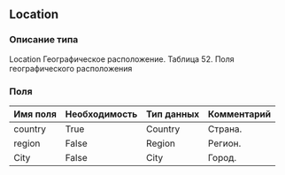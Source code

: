 ## Location
### Описание типа
Location
Географическое расположение.
Таблица 52. Поля географического расположения

### Поля
| Имя поля | Необходимость | Тип данных | Комментарий |
|---|---|---|---|
|country|True|Country|Страна.<br/>|
|region|False|Region|Регион.<br/>|
|City|False|City|Город.<br/>|
